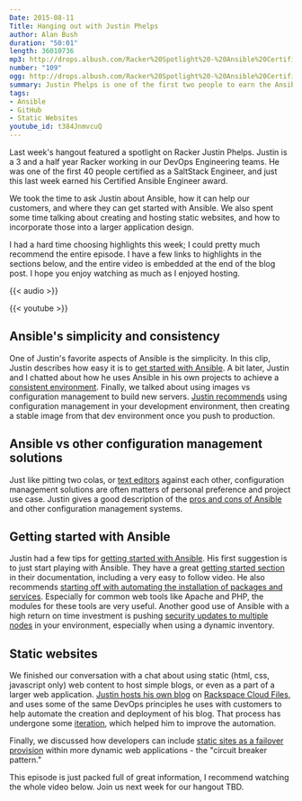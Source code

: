 ```yaml
---
Date: 2015-08-11
Title: Hanging out with Justin Phelps
author: Alan Bush
duration: "50:01"
length: 36010736
mp3: http://drops.albush.com/Racker%20Spotlight%20-%20Ansible%20Certified%20Engineer%20Justin%20Phelps.mp3
number: "109"
ogg: http://drops.albush.com/Racker%20Spotlight%20-%20Ansible%20Certified%20Engineer%20Justin%20Phelps.ogg
summary: Justin Phelps is one of the first two people to earn the Ansible Certified Engineer Award. He's our guest on our Rackspace Office Hours Hangout.
tags:
- Ansible
- GitHub
- Static Websites
youtube_id: t384JnmvcuQ
---
```


Last week's hangout featured a spotlight on Racker Justin Phelps. Justin is a 3 and a half year Racker working in our DevOps Engineering teams. He was one of the first 40 people certified as a SaltStack Engineer, and just this last week earned his Certified Ansible Engineer award.

We took the time to ask Justin about Ansible, how it can help our customers, and where they can get started with Ansible. We also spent some time talking about creating and hosting static websites, and how to incorporate those into a larger application design.

I had a hard time choosing highlights this week; I could pretty much recommend the entire episode. I have a few links to highlights in the sections below, and the entire video is embedded at the end of the blog post. I hope you enjoy watching as much as I enjoyed hosting.

{{< audio >}}

{{< youtube >}}

## Ansible's simplicity and consistency

One of Justin's favorite aspects of Ansible is the simplicity. In this clip, Justin describes how easy it is to [get started with Ansible](https://youtu.be/t384JnmvcuQ?t=4m16s). A bit later, Justin and I chatted about how he uses Ansible in his own projects to achieve a [consistent environment](https://youtu.be/t384JnmvcuQ?t=8m15s). Finally, we talked about using images vs configuration management to build new servers. [Justin recommends](https://youtu.be/t384JnmvcuQ?t=9m21s) using configuration management in your development environment, then creating a stable image from that dev environment once you push to production.

## Ansible vs other configuration management solutions

Just like pitting two colas, or [text editors](http://www.rackspace.com/blog/text-editor-madness-bracket-vote-for-your-favorite/) against each other, configuration management solutions are often matters of personal preference and project use case. Justin gives a good description of the [pros and cons of Ansible](https://youtu.be/t384JnmvcuQ?t=12m25s) and other configuration management systems.

## Getting started with Ansible

Justin had a few tips for [getting started with Ansible](https://youtu.be/t384JnmvcuQ?t=19m17s). His first suggestion is to just start playing with Ansible. They have a great [getting started section](http://www.ansible.com/resources) in their documentation, including a very easy to follow video. He also recommends [starting off with automating the installation of packages and services](https://youtu.be/t384JnmvcuQ?t=22m34s). Especially for common web tools like Apache and PHP, the modules for these tools are very useful. Another good use of Ansible with a high return on time investment is pushing [security updates to multiple nodes](https://youtu.be/t384JnmvcuQ?t=25m19s) in your environment, especially when using a dynamic inventory.

## Static websites

We finished our conversation with a chat about using static (html, css, javascript only) web content to host simple blogs, or even as a part of a larger web application. [Justin hosts his own blog](https://youtu.be/t384JnmvcuQ?t=30m58s) on [Rackspace Cloud Files](http://www.rackspace.com/en-us/cloud/files), and uses some of the same DevOps principles he uses with customers to help automate the creation and deployment of his blog. That process has undergone some [iteration](https://youtu.be/t384JnmvcuQ?t=33m35s), which helped him to improve the automation.

Finally, we discussed how developers can include [static sites as a failover provision](https://youtu.be/t384JnmvcuQ?t=40m13s) within more dynamic web applications - the "circuit breaker pattern."

This episode is just packed full of great information, I recommend watching the whole video below.
Join us next week for our hangout TBD.
